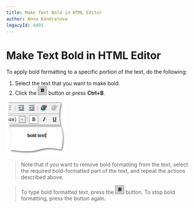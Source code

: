 ```yaml
---
title: Make Text Bold in HTML Editor
author: Anna Kondratova
legacyId: 4491
---
```

# Make Text Bold in HTML Editor
To apply bold formatting to a specific portion of the text, do the following:
1. Select the text that you want to make bold.
2. Click the ![ASPxHtmlEditor-Buttons-Bold](../../../images/img7400.png) button or press **Ctrl+B**.

![ASPxHtmlEditor-WorkingWithText-BoldSample](../../../images/img7409.png)

> Note that if you want to remove bold formatting from the text, select the required bold-formatted part of the text, and repeat the actions described above.

> To type bold formatted text, press the ![ASPxHtmlEditor-Buttons-Bold](../../../images/img7400.png) button. To stop bold formatting, press the button again.